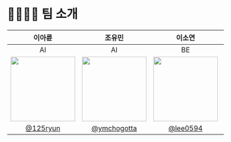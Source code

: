 # 👨‍👩‍👧‍👦 팀 소개

|                                   이아륜                                   |                                   조유민                                    |                                   이소연                                   |                                   한원준                                    |
| :------------------------------------------------------------------------: | :-------------------------------------------------------------------------: | :------------------------------------------------------------------------: | :-------------------------------------------------------------------------: |
|                                     AI                                     |                                     AI                                      |                                     BE                                     |                                     FE                                      |
| <img src="https://avatars.githubusercontent.com/u/84628758?v=4" width=150> | <img src="https://avatars.githubusercontent.com/u/104496697?v=4" width=150> | <img src="https://avatars.githubusercontent.com/u/64093942?v=4" width=150> | <img src="https://avatars.githubusercontent.com/u/119842443?v=4" width=150> |
|                   [@125ryun](https://github.com/125ryun)                   |                [@ymchogotta](https://github.com/ymchogotta)                 |                   [@lee0594](https://github.com/lee0594)                   |                   [@Novrule](https://github.com/Novrule)                    |
